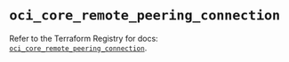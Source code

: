 # `oci_core_remote_peering_connection`

Refer to the Terraform Registry for docs: [`oci_core_remote_peering_connection`](https://registry.terraform.io/providers/oracle/oci/6.18.0/docs/resources/core_remote_peering_connection).
